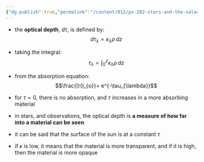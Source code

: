 ```yaml
---
{"dg-publish":true,"permalink":"/content/012/px-282-stars-and-the-solar-system/c-stellar-atmosphere/c2-14-stellar-atmospheres/px-282-c9-optical-depth/","created":"2024-11-25T10:50:32.000+00:00","updated":"2024-11-26T09:38:36.278+00:00"}
---
```


- the **optical depth**, $d\tau$, is defined by: 
$$d\tau_{\lambda}= \kappa_{\lambda} \rho\,dz$$
- taking the integral: 
$$\tau_{\lambda} = \int_{0}^{z} \kappa_{\lambda} \rho\,dz $$
- from the absorption equation: 
$$\frac{I}{I_{o}}= e^{-\tau_{\lambda}}$$
- for $\tau = 0,$ there is no absorption, and $\tau$ increases in a more absorbing material

- in stars, and observations, the optical depth is **a measure of how far into a material can be seen**
- it can be said that the surface of the sun is at a constant $\tau$

- if $\kappa$ is low, it means that the material is more transparent, and if it is high, then the material is more opaque
